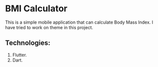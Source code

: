 # BMI Calculator

This is a simple mobile application that can calculate Body Mass Index. I have tried to work on theme in this project.

## Technologies:
1. Flutter.
2. Dart.

